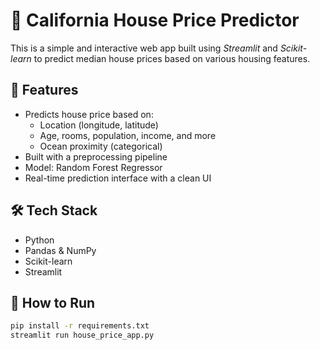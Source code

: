# 🏡 California House Price Predictor

This is a simple and interactive web app built using *Streamlit* and *Scikit-learn* to predict median house prices based on various housing features.

## 🚀 Features

- Predicts house price based on:
  - Location (longitude, latitude)
  - Age, rooms, population, income, and more
  - Ocean proximity (categorical)
- Built with a preprocessing pipeline
- Model: Random Forest Regressor
- Real-time prediction interface with a clean UI

## 🛠 Tech Stack

- Python
- Pandas & NumPy
- Scikit-learn
- Streamlit

## 🧠 How to Run

```bash
pip install -r requirements.txt
streamlit run house_price_app.py
